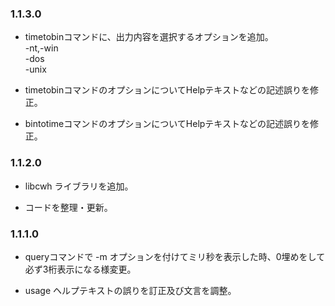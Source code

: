 ### 1.1.3.0

- timetobinコマンドに、出力内容を選択するオプションを追加。   
  -nt,-win   
  -dos   
  -unix   

- timetobinコマンドのオプションについてHelpテキストなどの記述誤りを修正。

- bintotimeコマンドのオプションについてHelpテキストなどの記述誤りを修正。

### 1.1.2.0

- libcwh ライブラリを追加。

- コードを整理・更新。

### 1.1.1.0

- queryコマンドで -m オプションを付けてミリ秒を表示した時、0埋めをして必ず3桁表示になる様変更。

- usage ヘルプテキストの誤りを訂正及び文言を調整。
